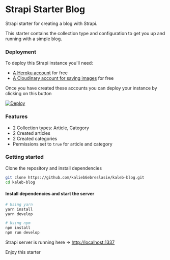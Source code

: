 # Strapi Starter Blog

Strapi starter for creating a blog with Strapi.

This starter contains the collection type and configuration to get you up and running with a simple blog.

### Deployment

To deploy this Strapi instance you'll need:

- [A Heroku account](https://signup.heroku.com/) for free
- [A Cloudinary account for saving images](https://cloudinary.com/users/register/free) for free

Once you have created these accounts you can deploy your instance by clicking on this button

[![Deploy](https://www.herokucdn.com/deploy/button.svg)](https://heroku.com/deploy?template=https://github.com/kaliebGebreslasie/kaleb-blog)

### Features

- 2 Collection types: Article, Category
- 2 Created articles
- 2 Created categories
- Permissions set to `true` for article and category

### Getting started

Clone the repository and install dependencies

```bash
git clone https://github.com/kaliebGebreslasie/kaleb-blog.git
cd kaleb-blog
```

#### Install dependencies and start the server

```bash
# Using yarn
yarn install
yarn develop

# Using npm
npm install
npm run develop
```

Strapi server is running here => [http://localhost:1337](http://localhost:1337)

Enjoy this starter
